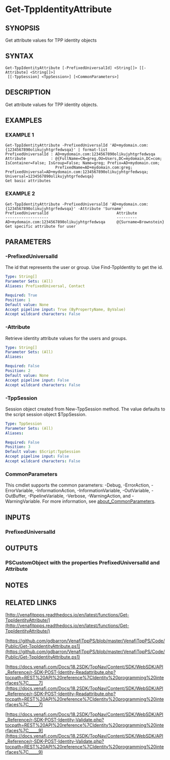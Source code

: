 # Get-TppIdentityAttribute

## SYNOPSIS
Get attribute values for TPP identity objects

## SYNTAX

```
Get-TppIdentityAttribute [-PrefixedUniversalId] <String[]> [[-Attribute] <String[]>]
 [[-TppSession] <TppSession>] [<CommonParameters>]
```

## DESCRIPTION
Get attribute values for TPP identity objects.

## EXAMPLES

### EXAMPLE 1
```
Get-TppIdentityAttribute -PrefixedUniversalId 'AD+mydomain.com:{1234567890olikujyhtgrfedwsqa}' | format-list
PrefixedUniversalId : AD+mydomain.com:1234567890olikujyhtgrfedwsqa
Attribute           : @{FullName=CN=greg,OU=Users,DC=mydomain,DC=com; IsContainer=False; IsGroup=False; Name=greg; Prefix=AD+mydomain.com;
                      PrefixedName=AD+mydomain.com:greg; PrefixedUniversal=AD+mydomain.com:1234567890olikujyhtgrfedwsqa; Universal=1234567890olikujyhtgrfedwsqa}
Get basic attributes
```

### EXAMPLE 2
```
Get-TppIdentityAttribute -PrefixedUniversalId 'AD+mydomain.com:{1234567890olikujyhtgrfedwsqa}' -Attribute 'Surname'
PrefixedUniversalId                              Attribute
-------------------                              ---------
AD+mydomain.com:1234567890olikujyhtgrfedwsqa     @{Surname=Brownstein}
Get specific attribute for user
```

## PARAMETERS

### -PrefixedUniversalId
The id that represents the user or group. 
Use Find-TppIdentity to get the id.

```yaml
Type: String[]
Parameter Sets: (All)
Aliases: PrefixedUniversal, Contact

Required: True
Position: 1
Default value: None
Accept pipeline input: True (ByPropertyName, ByValue)
Accept wildcard characters: False
```

### -Attribute
Retrieve identity attribute values for the users and groups.

```yaml
Type: String[]
Parameter Sets: (All)
Aliases:

Required: False
Position: 2
Default value: None
Accept pipeline input: False
Accept wildcard characters: False
```

### -TppSession
Session object created from New-TppSession method. 
The value defaults to the script session object $TppSession.

```yaml
Type: TppSession
Parameter Sets: (All)
Aliases:

Required: False
Position: 3
Default value: $Script:TppSession
Accept pipeline input: False
Accept wildcard characters: False
```

### CommonParameters
This cmdlet supports the common parameters: -Debug, -ErrorAction, -ErrorVariable, -InformationAction, -InformationVariable, -OutVariable, -OutBuffer, -PipelineVariable, -Verbose, -WarningAction, and -WarningVariable. For more information, see [about_CommonParameters](http://go.microsoft.com/fwlink/?LinkID=113216).

## INPUTS

### PrefixedUniversalId
## OUTPUTS

### PSCustomObject with the properties PrefixedUniversalId and Attribute
## NOTES

## RELATED LINKS

[http://venafitppps.readthedocs.io/en/latest/functions/Get-TppIdentityAttribute/](http://venafitppps.readthedocs.io/en/latest/functions/Get-TppIdentityAttribute/)

[https://github.com/gdbarron/VenafiTppPS/blob/master/VenafiTppPS/Code/Public/Get-TppIdentityAttribute.ps1](https://github.com/gdbarron/VenafiTppPS/blob/master/VenafiTppPS/Code/Public/Get-TppIdentityAttribute.ps1)

[https://docs.venafi.com/Docs/18.2SDK/TopNav/Content/SDK/WebSDK/API_Reference/r-SDK-POST-Identity-Readattribute.php?tocpath=REST%20API%20reference%7CIdentity%20programming%20interfaces%7C_____7](https://docs.venafi.com/Docs/18.2SDK/TopNav/Content/SDK/WebSDK/API_Reference/r-SDK-POST-Identity-Readattribute.php?tocpath=REST%20API%20reference%7CIdentity%20programming%20interfaces%7C_____7)

[https://docs.venafi.com/Docs/18.2SDK/TopNav/Content/SDK/WebSDK/API_Reference/r-SDK-POST-Identity-Validate.php?tocpath=REST%20API%20reference%7CIdentity%20programming%20interfaces%7C_____9](https://docs.venafi.com/Docs/18.2SDK/TopNav/Content/SDK/WebSDK/API_Reference/r-SDK-POST-Identity-Validate.php?tocpath=REST%20API%20reference%7CIdentity%20programming%20interfaces%7C_____9)

